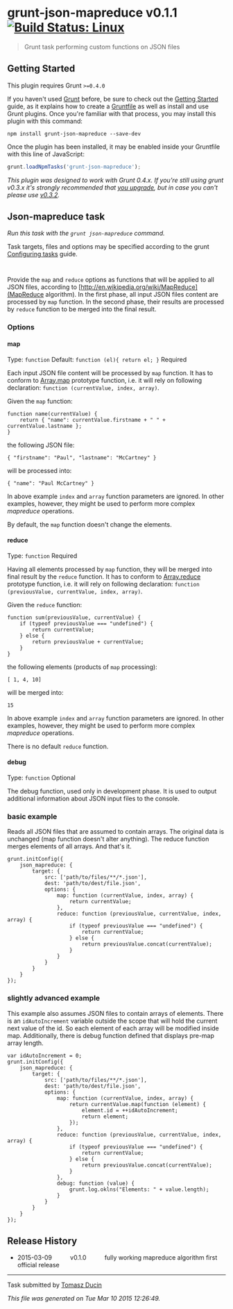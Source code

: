 # grunt-json-mapreduce v0.1.1 [![Build Status: Linux](https://travis-ci.org/tkoomzaaskz/grunt-json-mapreduce.svg?branch=master)](https://travis-ci.org/tkoomzaaskz/grunt-json-mapreduce)

> Grunt task performing custom functions on JSON files



## Getting Started
This plugin requires Grunt `>=0.4.0`

If you haven't used [Grunt](http://gruntjs.com/) before, be sure to check out the [Getting Started](http://gruntjs.com/getting-started) guide, as it explains how to create a [Gruntfile](http://gruntjs.com/sample-gruntfile) as well as install and use Grunt plugins. Once you're familiar with that process, you may install this plugin with this command:

```shell
npm install grunt-json-mapreduce --save-dev
```

Once the plugin has been installed, it may be enabled inside your Gruntfile with this line of JavaScript:

```js
grunt.loadNpmTasks('grunt-json-mapreduce');
```

*This plugin was designed to work with Grunt 0.4.x. If you're still using grunt v0.3.x it's strongly recommended that [you upgrade](http://gruntjs.com/upgrading-from-0.3-to-0.4), but in case you can't please use [v0.3.2](https://github.com/gruntjs/grunt-contrib-coffee/tree/grunt-0.3-stable).*


## Json-mapreduce task
_Run this task with the `grunt json-mapreduce` command._

Task targets, files and options may be specified according to the grunt [Configuring tasks](http://gruntjs.com/configuring-tasks) guide.

<p/>
<img src="https://nodei.co/npm/grunt-json-mapreduce.png?downloads=true&stars=true" alt=""/>

<p/>
<img src="https://david-dm.org/tkoomzaaskz/grunt-json-mapreduce.png" alt=""/>

Provide the `map` and `reduce` options as functions that will be applied to all
JSON files, according to [http://en.wikipedia.org/wiki/MapReduce](MapReduce algorithm).
In the first phase, all input JSON files content are processed by `map` function.
In the second phase, their results are processed by `reduce` function to be
merged into the final result.

### Options

#### map
Type: `function`
Default: `function (el){ return el; }`
Required

Each input JSON file content will be processed by `map` function. It has to conform to
[Array.map](https://developer.mozilla.org/en-US/docs/Web/JavaScript/Reference/Global_Objects/Array/Map)
prototype function, i.e. it will rely on following declaration: `function (currentValue, index, array)`.

Given the `map` function:

    function name(currentValue) {
        return { "name": currentValue.firstname + " " + currentValue.lastname };
    }

the following JSON file:

    { "firstname": "Paul", "lastname": "McCartney" }

will be processed into:

    { "name": "Paul McCartney" }

In above example `index` and `array` function parameters are ignored. In other
examples, however, they might be used to perform more complex _mapreduce_
operations.

By default, the `map` function doesn't change the elements.

#### reduce
Type: `function`
Required

Having all elements processed by `map` function, they will be merged into final
result by the `reduce` function. It has to conform to
[Array.reduce](https://developer.mozilla.org/en-US/docs/Web/JavaScript/Reference/Global_Objects/Array/Reduce)
prototype function, i.e. it will rely on following declaration: `function (previousValue, currentValue, index, array)`.

Given the `reduce` function:

    function sum(previousValue, currentValue) {
        if (typeof previousValue === "undefined") {
            return currentValue;
        } else {
            return previousValue + currentValue;
        }
    }

the following elements (products of `map` processing):

    [ 1, 4, 10]

will be merged into:

    15

In above example `index` and `array` function parameters are ignored. In other
examples, however, they might be used to perform more complex _mapreduce_
operations.

There is no default `reduce` function.

#### debug
Type: `function`
Optional

The debug function, used only in development phase. It is used to output
additional information about JSON input files to the console.

### basic example

Reads all JSON files that are assumed to contain arrays. The original data is
unchanged (map function doesn't alter anything). The reduce function merges
elements of all arrays. And that's it.

    grunt.initConfig({
        json_mapreduce: {
            target: {
                src: ['path/to/files/**/*.json'],
                dest: 'path/to/dest/file.json',
                options: {
                    map: function (currentValue, index, array) {
                        return currentValue;
                    },
                    reduce: function (previousValue, currentValue, index, array) {
                        if (typeof previousValue === "undefined") {
                            return currentValue;
                        } else {
                            return previousValue.concat(currentValue);
                        }
                    }
                }
            }
        }
    });

### slightly advanced example

This example also assumes JSON files to contain arrays of elements. There is an
`idAutoIncrement` variable outside the scope that will hold the current next
value of the id. So each element of each array will be modified inside map.
Additionally, there is debug function defined that displays pre-map array length.

    var idAutoIncrement = 0;
    grunt.initConfig({
        json_mapreduce: {
            target: {
                src: ['path/to/files/**/*.json'],
                dest: 'path/to/dest/file.json',
                options: {
                    map: function (currentValue, index, array) {
                        return currentValue.map(function (element) {
                            element.id = ++idAutoIncrement;
                            return element;
                        });
                    },
                    reduce: function (previousValue, currentValue, index, array) {
                        if (typeof previousValue === "undefined") {
                            return currentValue;
                        } else {
                            return previousValue.concat(currentValue);
                        }
                    },
                    debug: function (value) {
                        grunt.log.oklns("Elements: " + value.length);
                    }
                }
            }
        }
    });

## Release History

 * 2015-03-09   v0.1.0   fully working mapreduce algorithm first official release

---

Task submitted by [Tomasz Ducin](http://ducin.it)

*This file was generated on Tue Mar 10 2015 12:26:49.*
